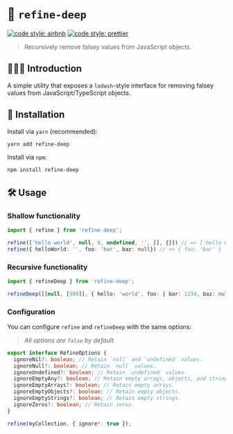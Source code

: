 # 🧼 `refine-deep`

[![code style: airbnb](https://img.shields.io/badge/code%20style-airbnb-blue.svg?style=flat)](https://github.com/airbnb/javascript)
[![code style: prettier](https://img.shields.io/badge/code_style-prettier-ff69b4.svg?style=flat)](https://github.com/prettier/prettier)

> Recursively remove falsey values from JavaScript objects.

## 💁🏼‍♂️ Introduction

A simple utility that exposes a `lodash`-style interface for removing falsey values from JavaScript/TypeScript objects.

## 🔗 Installation

Install via `yarn` (recommended):

```sh
yarn add refine-deep
```

Install via `npm`:

```sh
npm install refine-deep
```

## 🛠️ Usage

### Shallow functionality

```ts
import { refine } from 'refine-deep';

refine(['hello world', null, 0, undefined, '', [], {}]) // => ['hello world']
refine({ helloWorld: '', foo: 'bar', baz: null}) // => { foo: 'bar' }
```

### Recursive functionality

```ts
import { refineDeep } from 'refine-deep';

refineDeep([[null, [999]], { hello: 'world', foo: { bar: 1234, baz: null } }]) // => [[[999]], { hello: 'world', foo: { bar: 1234 } }]
```

### Configuration

You can configure `refine` and `refineDeep` with the same options:

> _All options are `false` by default_

```ts
export interface RefineOptions {
  ignoreNil?: boolean; // Retain `null` and `undefined` values.
  ignoreNull?: boolean; // Retain `null` values.
  ignoreUndefined?: boolean; // Retain `undefined` values.
  ignoreEmptyAny?: boolean; // Retain empty arrays, objects, and strings.
  ignoreEmptyArrays?: boolean; // Retain empty arrays.
  ignoreEmptyObjects?: boolean; // Retain empty objects.
  ignoreEmptyStrings?: boolean; // Retain empty strings.
  ignoreZeros?: boolean; // Retain zeros.
}

refine(myCollection, { ignore*: true });
```
